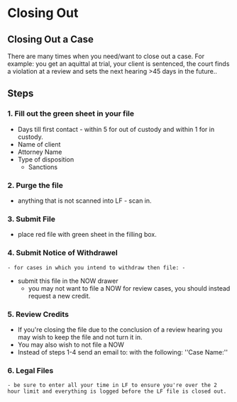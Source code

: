 # Closing Out

##  Closing Out a Case

There are many times when you need/want to close out a case.
For example: you get an aquittal at trial, your client is sentenced, the court finds a violation at a review and sets the next hearing >45 days in the future..

##  Steps

### 1.  Fill out the green sheet in your file
   - Days till first contact - within 5 for out of custody and within 1 for in custody.
   - Name of client
   - Attorney Name
   - Type of disposition
       - Sanctions
   
### 2.  Purge the file
   - anything that is not scanned into LF - scan in.

### 3.  Submit File
   - place red file with green sheet in the filling box.
  
### 4.  Submit Notice of Withdrawel
    - for cases in which you intend to withdraw then file: -
   - submit this file in the NOW drawer
     - you may not want to file a NOW for review cases, you should instead request a new credit.

### 5.  Review Credits
   - If you're closing the file due to the conclusion of a review hearing you may wish to keep the file and not turn it in.
   - You may also wish to not file a NOW
   - Instead of steps 1-4 send an email to: with the following:
      ''Case Name:''
### 6. Legal Files
    - be sure to enter all your time in LF to ensure you're over the 2 hour limit and everything is logged before the LF file is closed out.
